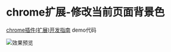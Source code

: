 # chrome扩展-修改当前页面背景色

[chrome插件(扩展)开发指南](https://juejin.cn/editor/drafts/7142680553672671268) demo代码


![效果预览](https://qnm.hunliji.com/FnJi8WXSOERkXcS0WsiSjB_A8XJ1)
